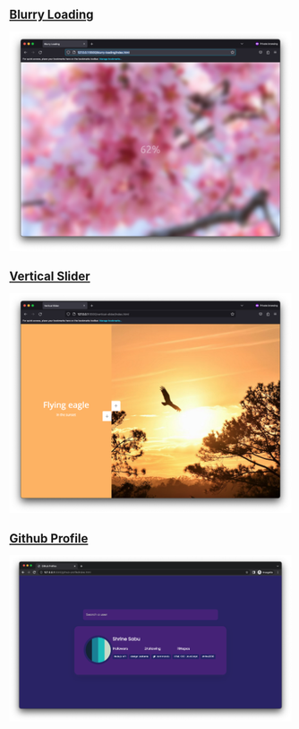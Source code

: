 ## [Blurry Loading](https://github.com/shrine2000/HTML-CSS-JavaScript/tree/master/blurry-loading "blurry-loading")
![enter image description here](https://raw.githubusercontent.com/shrine2000/HTML-CSS-JavaScript/master/blurry-loading/Screenshot%202023-03-19%20at%2000.01.40.png)



## [Vertical Slider](https://github.com/shrine2000/HTML-CSS-JavaScript/tree/master/vertical-slider "vertical-slider")

![enter image description here](https://raw.githubusercontent.com/shrine2000/HTML-CSS-JavaScript/master/vertical-slider/Screenshot%202023-03-19%20at%2000.02.05.png)


## [Github Profile](https://github.com/shrine2000/HTML-CSS-JavaScript/tree/master/github-profile "github-profile")

![enter image description here](https://raw.githubusercontent.com/shrine2000/HTML-CSS-JavaScript/master/github-profile/Screenshot%202023-03-19%20at%2015.52.25.png)
